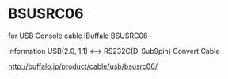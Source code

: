 # BSUSRC06
for USB Console cable iBuffalo BSUSRC06

information
USB(2.0, 1.1) <--> RS232C(D-Sub9pin) Convert Cable

http://buffalo.jp/product/cable/usb/bsusrc06/

